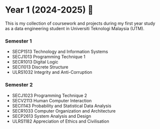 # Year 1 (2024-2025) 💫
This is my collection of coursework and projects during my first year study as a data engineering student in Universiti Teknologi Malaysia (UTM).

### Semester 1
- SECP1513 Technology and Information Systems
- SECJ1013 Programming Technique 1
- SECR1013 Digital Logic
- SECI1013 Discrete Structure
- ULRS1032 Integrity and Anti-Corruption

### Semester 2
- SECJ1023 Programming Technique 2
- SECV2113 Human Computer Interaction
- SECI1143 Probability and Statistical Data Analysis
- SECR1033 Computer Organization and Architecture
- SECP2613 System Analysis and Design
- ULRS1182 Appreciation of Ethics and Civilisation
